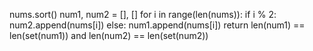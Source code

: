 nums.sort()
num1, num2 = [], []
for i in range(len(nums)):
if i % 2:
num2.append(nums[i])
else:
num1.append(nums[i])
return len(num1) == len(set(num1)) and len(num2) == len(set(num2))